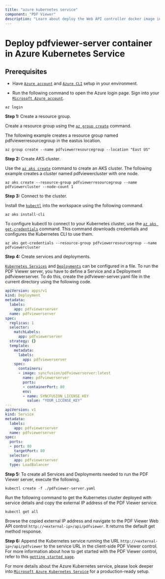 ```yaml
---
title: "azure kubernetes service"
component: "PDF Viewer"
description: "Learn about deploy the Web API controller docker image in Azure Kubernetes Service"
---
```


# Deploy pdfviewer-server container in Azure Kubernetes Service

## Prerequisites

* Have [`Azure account`](https://azure.microsoft.com/en-gb/) and [`Azure CLI`](https://docs.microsoft.com/en-us/cli/azure/?view=azure-cli-latest) setup in your environment.

* Run the following command to open the Azure login page. Sign into your [`Microsoft Azure account`](https://azure.microsoft.com/en-gb/).

```azurecli
az login
```

**Step 1:** Create a resource group.

Create a resource group using the [`az group create`](https://docs.microsoft.com/en-us/cli/azure/group#az-group-create) command.

The following example creates a resource group named pdfviewerresourcegroup in the eastus location.

```azurecli
az group create --name pdfviewerresourcegroup --location "East US"
```

**Step 2:** Create AKS cluster.

Use the [`az aks create`](https://docs.microsoft.com/en-us/cli/azure/aks?view=azure-cli-latest#az-aks-create) command to create an AKS cluster. The following example creates a cluster named pdfviewercluster with one node.

```azurecli
az aks create --resource-group pdfviewerresourcegroup --name pdfviewercluster --node-count 1
```

**Step 3:** Connect to the cluster.

Install the [`kubectl`](https://kubernetes.io/docs/reference/kubectl/kubectl/) into the workspace using the following command.

```azurecli
az aks install-cli
```

To configure kubectl to connect to your Kubernetes cluster, use the [`az aks get-credentials`](https://docs.microsoft.com/en-us/cli/azure/aks?view=azure-cli-latest#az-aks-get-credentials) command. This command downloads credentials and configures the Kubernetes CLI to use them.

```azurecli
az aks get-credentials --resource-group pdfviewerresourcegroup --name pdfviewercluster
```

**Step 4:** Create services and deployments.

[`Kubernetes Services`](https://kubernetes.io/docs/concepts/services-networking/service/) and [`Deployments`](https://kubernetes.io/docs/concepts/workloads/controllers/deployment/) can be configured in a file. To run the PDF Viewer server, you have to define a Service and a Deployment pdfviewerserver. To do this, create the pdfviewer-server.yaml file in the current directory using the following code.

```yaml
apiVersion: apps/v1
kind: Deployment
metadata:
  labels:
    app: pdfviewerserver
  name: pdfviewerserver
spec:
  replicas: 1
  selector:
    matchLabels:
      app: pdfviewerserver
  strategy: {}
  template:
    metadata:
      labels:
        app: pdfviewerserver
    spec:
      containers:
      - image: syncfusion/pdfviewerserver:latest
        name: pdfviewerserver
        ports:
        - containerPort: 80
        env:
        - name: SYNCFUSION_LICENSE_KEY
          value: "YOUR_LICENSE_KEY"
---
apiVersion: v1
kind: Service
metadata:
  labels:
    app: pdfviewerserver
  name: pdfviewerserver
spec:
  ports:
  - port: 80
    targetPort: 80
  selector:
    app: pdfviewerserver
  type: LoadBalancer
```

**Step 5:** To create all Services and Deployments needed to run the PDF Viewer server, execute the following.

```console
kubectl create -f ./pdfviewer-server.yaml
```

Run the following command to get the Kubernetes cluster deployed with service details and copy the external IP address of the PDF Viewer service.

```console
kubectl get all
```

Browse the copied external IP address and navigate to the PDF Viewer Web API control `http://<external-ip>/api/pdfviewer`. It returns the default get method response.

**Step 6:** Append the Kubernetes service running the URL `http://<external-ip>/api/pdfviewer` to the service URL in the client-side PDF Viewer control. For more information about how to get started with the PDF Viewer control, refer to this [`getting started page`](https://ej2.syncfusion.com/javascript/documentation/pdfviewer/getting-started/?).

For more details about the Azure Kubernetes service, please look deeper into [`Microsoft Azure Kubernetes Service`](https://docs.microsoft.com/en-us/azure/aks/kubernetes-walkthrough) for a production-ready setup.